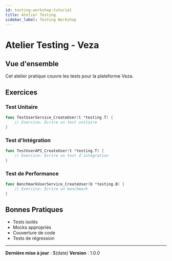 ```yaml
---
id: testing-workshop-tutorial
title: Atelier Testing
sidebar_label: Testing Workshop
---
```


# Atelier Testing - Veza

## Vue d'ensemble

Cet atelier pratique couvre les tests pour la plateforme Veza.

## Exercices

### Test Unitaire
```go
func TestUserService_CreateUser(t *testing.T) {
    // Exercice: Écrire un test unitaire
}
```

### Test d'Intégration
```go
func TestUserAPI_CreateUser(t *testing.T) {
    // Exercice: Écrire un test d'intégration
}
```

### Test de Performance
```go
func BenchmarkUserService_CreateUser(b *testing.B) {
    // Exercice: Écrire un benchmark
}
```

## Bonnes Pratiques

- Tests isolés
- Mocks appropriés
- Couverture de code
- Tests de régression

---

**Dernière mise à jour** : $(date)
**Version** : 1.0.0 